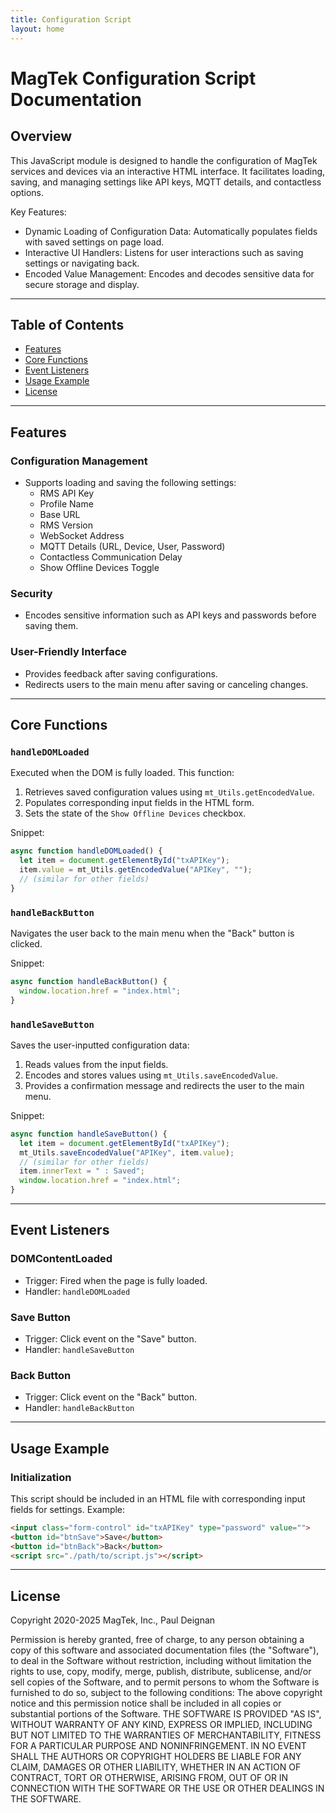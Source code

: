 ```yaml
---
title: Configuration Script
layout: home
---
```


# MagTek Configuration Script Documentation

## Overview

This JavaScript module is designed to handle the configuration of MagTek services and devices via an interactive HTML interface. It facilitates loading, saving, and managing settings like API keys, MQTT details, and contactless options.

Key Features:
- Dynamic Loading of Configuration Data: Automatically populates fields with saved settings on page load.
- Interactive UI Handlers: Listens for user interactions such as saving settings or navigating back.
- Encoded Value Management: Encodes and decodes sensitive data for secure storage and display.

---

## Table of Contents

- [Features](#features)
- [Core Functions](#core-functions)
- [Event Listeners](#event-listeners)
- [Usage Example](#usage-example)
- [License](#license)

---

## Features

### Configuration Management
- Supports loading and saving the following settings:
  - RMS API Key
  - Profile Name
  - Base URL
  - RMS Version
  - WebSocket Address
  - MQTT Details (URL, Device, User, Password)
  - Contactless Communication Delay
  - Show Offline Devices Toggle

### Security
- Encodes sensitive information such as API keys and passwords before saving them.

### User-Friendly Interface
- Provides feedback after saving configurations.
- Redirects users to the main menu after saving or canceling changes.

---

## Core Functions

### `handleDOMLoaded`
Executed when the DOM is fully loaded. This function:
1. Retrieves saved configuration values using `mt_Utils.getEncodedValue`.
2. Populates corresponding input fields in the HTML form.
3. Sets the state of the `Show Offline Devices` checkbox.

Snippet:
```javascript
async function handleDOMLoaded() {
  let item = document.getElementById("txAPIKey");
  item.value = mt_Utils.getEncodedValue("APIKey", "");
  // (similar for other fields)
}
```

### `handleBackButton`
Navigates the user back to the main menu when the "Back" button is clicked.

Snippet:
```javascript
async function handleBackButton() {
  window.location.href = "index.html";  
}
```

### `handleSaveButton`
Saves the user-inputted configuration data:
1. Reads values from the input fields.
2. Encodes and stores values using `mt_Utils.saveEncodedValue`.
3. Provides a confirmation message and redirects the user to the main menu.

Snippet:
```javascript
async function handleSaveButton() {
  let item = document.getElementById("txAPIKey");  
  mt_Utils.saveEncodedValue("APIKey", item.value);
  // (similar for other fields)
  item.innerText = " : Saved";  
  window.location.href = "index.html";
}
```

---

## Event Listeners

### DOMContentLoaded
- Trigger: Fired when the page is fully loaded.
- Handler: `handleDOMLoaded`

### Save Button
- Trigger: Click event on the "Save" button.
- Handler: `handleSaveButton`

### Back Button
- Trigger: Click event on the "Back" button.
- Handler: `handleBackButton`

---

## Usage Example

### Initialization
This script should be included in an HTML file with corresponding input fields for settings. Example:
```html
<input class="form-control" id="txAPIKey" type="password" value="">
<button id="btnSave">Save</button>
<button id="btnBack">Back</button>
<script src="./path/to/script.js"></script>
```

---

## License

Copyright 2020-2025 MagTek, Inc., Paul Deignan

Permission is hereby granted, free of charge, to any person obtaining a copy of this software and associated documentation files (the "Software"), to deal in the Software without restriction, including without limitation the rights to use, copy, modify, merge, publish, distribute, sublicense, and/or sell copies of the Software, and to permit persons to whom the Software is furnished to do so, subject to the following conditions: The above copyright notice and this permission notice shall be included in all copies or substantial portions of the Software. THE SOFTWARE IS PROVIDED "AS IS", WITHOUT WARRANTY OF ANY KIND, EXPRESS OR IMPLIED, INCLUDING BUT NOT LIMITED TO THE WARRANTIES OF MERCHANTABILITY, FITNESS FOR A PARTICULAR PURPOSE AND NONINFRINGEMENT. IN NO EVENT SHALL THE AUTHORS OR COPYRIGHT HOLDERS BE LIABLE FOR ANY CLAIM, DAMAGES OR OTHER LIABILITY, WHETHER IN AN ACTION OF CONTRACT, TORT OR OTHERWISE, ARISING FROM, OUT OF OR IN CONNECTION WITH THE SOFTWARE OR THE USE OR OTHER DEALINGS IN THE SOFTWARE.